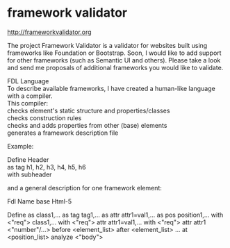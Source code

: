 # framework validator
http://frameworkvalidator.org

The project
Framework Validator is a validator for websites built using frameworks like Foundation or Bootstrap. Soon, I would like to add support for other frameworks (such as Semantic UI and others). Please take a look and send me proposals of additional frameworks you would like to validate.
  
FDL Language  
To describe available frameworks, I have created a human-like language with a compiler.  
This compiler:  
 checks element's static structure and properties/classes  
 checks construction rules  
 checks and adds properties from other (base) elements  
 generates a framework description file  

Example:

Define Header  
as tag h1, h2, h3, h4, h5, h6  
with subheader  

and a general description for one framework element:

Fdl Name base Html-5

Define <ElementName> <OptElementLabel>
as class1,...
as tag tag1,...
as attr attr1=val1,...
as pos position1,...
with <"req"> class1,...
with <"req"> attr attr1=val1,...
with <"req"> attr attr1 <"number"/...>
before <element_list>
after <element_list>
...
at <position_list>
analyze <"body">
